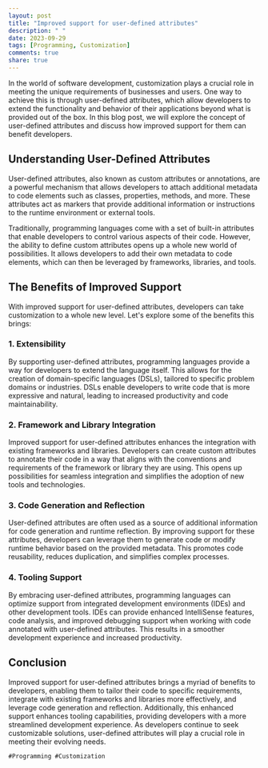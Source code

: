 ```yaml
---
layout: post
title: "Improved support for user-defined attributes"
description: " "
date: 2023-09-29
tags: [Programming, Customization]
comments: true
share: true
---
```


In the world of software development, customization plays a crucial role in meeting the unique requirements of businesses and users. One way to achieve this is through user-defined attributes, which allow developers to extend the functionality and behavior of their applications beyond what is provided out of the box. In this blog post, we will explore the concept of user-defined attributes and discuss how improved support for them can benefit developers.

## Understanding User-Defined Attributes

User-defined attributes, also known as custom attributes or annotations, are a powerful mechanism that allows developers to attach additional metadata to code elements such as classes, properties, methods, and more. These attributes act as markers that provide additional information or instructions to the runtime environment or external tools.

Traditionally, programming languages come with a set of built-in attributes that enable developers to control various aspects of their code. However, the ability to define custom attributes opens up a whole new world of possibilities. It allows developers to add their own metadata to code elements, which can then be leveraged by frameworks, libraries, and tools.

## The Benefits of Improved Support

With improved support for user-defined attributes, developers can take customization to a whole new level. Let's explore some of the benefits this brings:

### 1. Extensibility

By supporting user-defined attributes, programming languages provide a way for developers to extend the language itself. This allows for the creation of domain-specific languages (DSLs), tailored to specific problem domains or industries. DSLs enable developers to write code that is more expressive and natural, leading to increased productivity and code maintainability.

### 2. Framework and Library Integration

Improved support for user-defined attributes enhances the integration with existing frameworks and libraries. Developers can create custom attributes to annotate their code in a way that aligns with the conventions and requirements of the framework or library they are using. This opens up possibilities for seamless integration and simplifies the adoption of new tools and technologies.

### 3. Code Generation and Reflection

User-defined attributes are often used as a source of additional information for code generation and runtime reflection. By improving support for these attributes, developers can leverage them to generate code or modify runtime behavior based on the provided metadata. This promotes code reusability, reduces duplication, and simplifies complex processes.

### 4. Tooling Support

By embracing user-defined attributes, programming languages can optimize support from integrated development environments (IDEs) and other development tools. IDEs can provide enhanced IntelliSense features, code analysis, and improved debugging support when working with code annotated with user-defined attributes. This results in a smoother development experience and increased productivity.

## Conclusion

Improved support for user-defined attributes brings a myriad of benefits to developers, enabling them to tailor their code to specific requirements, integrate with existing frameworks and libraries more effectively, and leverage code generation and reflection. Additionally, this enhanced support enhances tooling capabilities, providing developers with a more streamlined development experience. As developers continue to seek customizable solutions, user-defined attributes will play a crucial role in meeting their evolving needs.

`#Programming #Customization`
